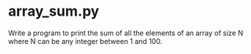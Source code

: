 # array_sum.py
Write a program to print the sum of all the elements of an array of size N where N can be any integer between 1 and 100.
